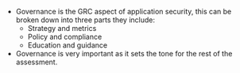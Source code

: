 - Governance is the GRC aspect of application security, this can be broken down into three parts they include:
	- Strategy and metrics
	- Policy and compliance
	- Education and guidance
- Governance is very important as it sets the tone for the rest of the assessment.